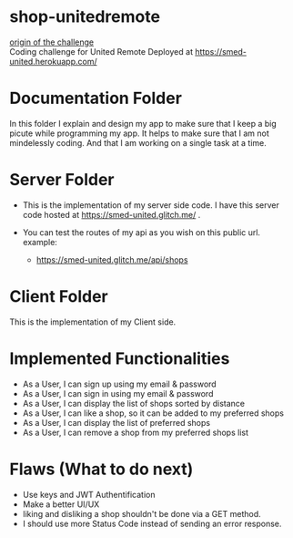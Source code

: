 # shop-unitedremote
[origin of the challenge](https://github.com/hiddenfounders/web-coding-challenge)  
Coding challenge for United Remote Deployed at https://smed-united.herokuapp.com/

# Documentation Folder
In this folder I explain and design my app to make sure that I keep a big picute while programming my app.
It helps to make sure that I am not mindelessly coding. And that I am working on a single task at a time. 

# Server Folder
- This is the implementation of my server side code.
I have this server code hosted at https://smed-united.glitch.me/ .

- You can test the routes of my api as you wish on this public url. example:
    - https://smed-united.glitch.me/api/shops


# Client Folder
This is the implementation of my Client side.

# Implemented Functionalities 
- As a User, I can sign up using my email & password
- As a User, I can sign in using my email & password
- As a User, I can display the list of shops sorted by distance
- As a User, I can like a shop, so it can be added to my preferred shops
- As a User, I can display the list of preferred shops
- As a User, I can remove a shop from my preferred shops list

# Flaws (What to do next)
- Use keys and JWT Authentification
- Make a better UI/UX
- liking and disliking a shop shouldn't be done via a GET method.
- I should use more Status Code instead of sending an error response.
